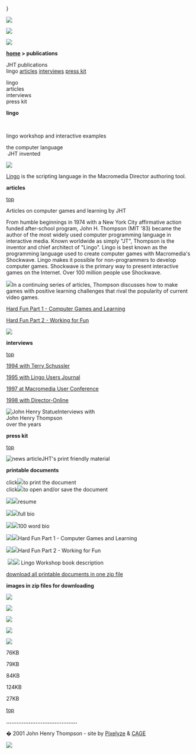 }  

  

![](images/johnhenry1.gif)

![](images/tin_publi.gif)

![](images/tin_cations.gif)

**[home](index.html) > publications**

JHT publications  
lingo [articles](#articles) [interviews](#interviews) [press kit](#presskit)

lingo  
articles  
interviews  
press kit

**lingo**

 

lingo workshop and interactive examples

the computer language  
 JHT invented

[![](images/lingobook.jpg)](lingo.html)

[Lingo](lingo.html) is the scripting language in the Macromedia Director authoring tool.

**articles**

[top](#topofpage)

Articles on computer games and learning by JHT

From humble beginnings in 1974 with a New York City affirmative action funded after-school program, John H. Thompson (MIT '83) became the author of the most widely used computer programming language in interactive media. Known worldwide as simply "JT", Thompson is the inventor and chief architect of "Lingo". Lingo is best known as the programming language used to create computer games with Macromedia's Shockwave. Lingo makes it possible for non-programmers to develop computer games. Shockwave is the primary way to present interactive games on the Internet. Over 100 million people use Shockwave.

![](images/pub_grndancer2.gif)In a continuing series of articles, Thompson discusses how to make games with positive learning challenges that rival the popularity of current video games.

[Hard Fun Part 1 - Computer Games and Learning](hardfun1.html)

[Hard Fun Part 2 - Working for Fun](hardfun2.html)

![](images/pub_2dancers.gif)

**interviews**

[top](#topofpage)

[1994 with Terry Schussler](interview1994.html)

[1995 with Lingo Users Journal](interview1995.html)

[1997 at Macromedia User Conference](interview1997.html)

[1998 with Director-Online](interview1998.html)

![John Henry Statue](images/johnhenry.jpg)Interviews with  
John Henry Thompson  
over the years

**press kit**

[top](#topofpage)

![news article](images/afi_page_1_mini.jpg)JHT's print friendly material

**printable documents**

click![](images/printer.gif)to print the document  
click![](images/msword.gif)to open and/or save the document

[![](images/printer.gif)](javascript:openpage('presskit/resumeprn.htm',500,400,',menubar=1'))[![](images/msword.gif)](presskit/resume.rtf)resume

[![](images/printer.gif)](javascript:openpage('presskit/bioprn.htm',500,400,',menubar=1'))[![](images/msword.gif)](presskit/bio.rtf)full bio

[![](images/printer.gif)](javascript:openpage('presskit/bio100prn.htm',500,400,',menubar=1'))[![](images/msword.gif)](presskit/bio100.rtf)100 word bio

[![](images/printer.gif)](javascript:openpage('presskit/hardfun1prn.htm',500,400,',menubar=1'))[![](images/msword.gif)](presskit/hardfun1.rtf)Hard Fun Part 1 - Computer Games and Learning

[![](images/printer.gif)](javascript:openpage('presskit/hardfun2prn.htm',500,400,',menubar=1'))[![](images/msword.gif)](presskit/hardfun2.rtf)Hard Fun Part 2 - Working for Fun

 [![](images/printer.gif)](javascript:openpage('presskit/bookdescprn.htm',500,400,',menubar=1'))[![](images/msword.gif)](presskit/bookdesc.rtf) Lingo Workshop book description

[download all printable documents in one zip file](presskit/presskit.zip)

**images in zip files for downloading**

[![](images/pub_3dblowing.jpg)](presskit/pub_3dblowing.zip)

[![](images/pub_lws_2eng_full.jpg)](presskit/pub_lws_2eng_full.zip)

[![](images/pub_color_dance_face.jpg)](presskit/pub_color_dance_face.zip)

[![](images/pub_digi-dancer.jpg)](presskit/pub_apart_05.zip)

[![](images/pub_gd_manmuse.jpg)](presskit/pub_facehands.zip)

76KB

79KB

84KB

124KB

27KB

[top](#topofpage)

**.........................................**

� 2001 John Henry Thompson - site by [Pixelyze](http://www.pixelyze.com/) & [CAGE](http://www.cage.nl/)

![](images/spacer.gif)
